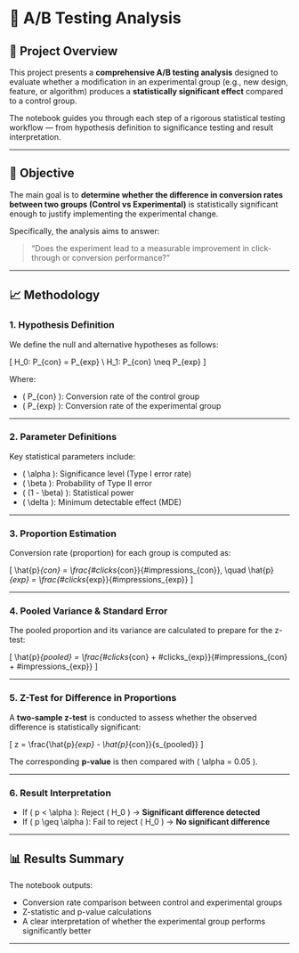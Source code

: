 # 🧪 A/B Testing Analysis

## 📘 Project Overview
This project presents a **comprehensive A/B testing analysis** designed to evaluate whether a modification in an experimental group (e.g., new design, feature, or algorithm) produces a **statistically significant effect** compared to a control group.

The notebook guides you through each step of a rigorous statistical testing workflow — from hypothesis definition to significance testing and result interpretation.

---

## 🎯 Objective
The main goal is to **determine whether the difference in conversion rates between two groups (Control vs Experimental)** is statistically significant enough to justify implementing the experimental change.

Specifically, the analysis aims to answer:

> “Does the experiment lead to a measurable improvement in click-through or conversion performance?”

---

## 📈 Methodology

### 1. **Hypothesis Definition**
We define the null and alternative hypotheses as follows:

\[
H_0: P_{con} = P_{exp} \\
H_1: P_{con} \neq P_{exp}
\]

Where:  
- \( P_{con} \): Conversion rate of the control group  
- \( P_{exp} \): Conversion rate of the experimental group  

---

### 2. **Parameter Definitions**
Key statistical parameters include:

- \( \alpha \): Significance level (Type I error rate)  
- \( \beta \): Probability of Type II error  
- \( (1 - \beta) \): Statistical power  
- \( \delta \): Minimum detectable effect (MDE)  

---

### 3. **Proportion Estimation**
Conversion rate (proportion) for each group is computed as:

\[
\hat{p}_{con} = \frac{\#clicks_{con}}{\#impressions_{con}}, \quad
\hat{p}_{exp} = \frac{\#clicks_{exp}}{\#impressions_{exp}}
\]

---

### 4. **Pooled Variance & Standard Error**
The pooled proportion and its variance are calculated to prepare for the z-test:

\[
\hat{p}_{pooled} = \frac{\#clicks_{con} + \#clicks_{exp}}{\#impressions_{con} + \#impressions_{exp}}
\]

---

### 5. **Z-Test for Difference in Proportions**
A **two-sample z-test** is conducted to assess whether the observed difference is statistically significant:

\[
z = \frac{\hat{p}_{exp} - \hat{p}_{con}}{s_{pooled}}
\]

The corresponding **p-value** is then compared with \( \alpha = 0.05 \).

---

### 6. **Result Interpretation**
- If \( p < \alpha \): Reject \( H_0 \) → **Significant difference detected**  
- If \( p \geq \alpha \): Fail to reject \( H_0 \) → **No significant difference**  

---

## 📊 Results Summary
The notebook outputs:
- Conversion rate comparison between control and experimental groups  
- Z-statistic and p-value calculations  
- A clear interpretation of whether the experimental group performs significantly better  

---
